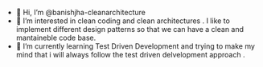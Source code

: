 - 👋 Hi, I’m @banishjha-cleanarchitecture
- 👀 I’m interested in clean coding and clean architectures . I like to implement different design patterns so that we can have a clean and mantaineble code base.
- 🌱 I’m currently learning Test Driven Development and trying to make my mind that i will always follow the test driven delvelopment approach .


<!---
banishjha-cleanarchitecture/banishjha-cleanarchitecture is a ✨ special ✨ repository because its `README.md` (this file) appears on your GitHub profile.
You can click the Preview link to take a look at your changes.
--->
